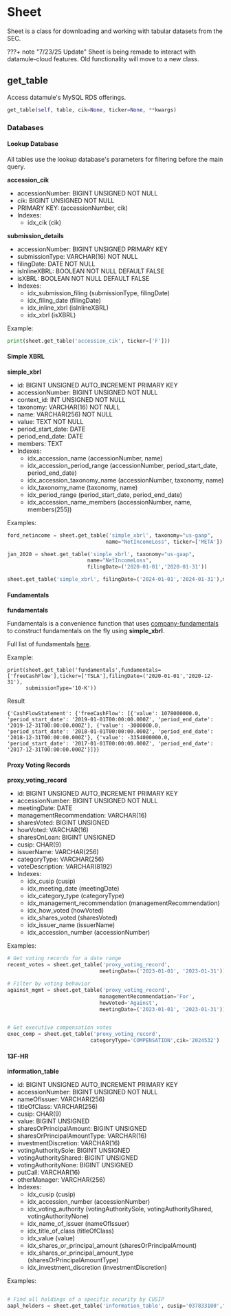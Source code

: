 # Sheet

Sheet is a class for downloading and working with tabular datasets from the SEC.

???+ note "7/23/25 Update"
    Sheet is being remade to interact with datamule-cloud features. Old functionality will move to a new class.

## get_table

Access datamule's MySQL RDS offerings.

```python
get_table(self, table, cik=None, ticker=None, **kwargs)
```

### Databases

#### Lookup Database
All tables use the lookup database's parameters for filtering before the main query.

**accession_cik**

- accessionNumber: BIGINT UNSIGNED NOT NULL
- cik: BIGINT UNSIGNED NOT NULL
- PRIMARY KEY: (accessionNumber, cik)
- Indexes:
    - idx_cik (cik)

**submission_details**

- accessionNumber: BIGINT UNSIGNED PRIMARY KEY
- submissionType: VARCHAR(16) NOT NULL
- filingDate: DATE NOT NULL
- isInlineXBRL: BOOLEAN NOT NULL DEFAULT FALSE
- isXBRL: BOOLEAN NOT NULL DEFAULT FALSE
- Indexes:
    - idx_submission_filing (submissionType, filingDate)
    - idx_filing_date (filingDate)
    - idx_inline_xbrl (isInlineXBRL)
    - idx_xbrl (isXBRL)


Example:
```python
print(sheet.get_table('accession_cik', ticker=['F']))
```

#### Simple XBRL

**simple_xbrl**
- id: BIGINT UNSIGNED AUTO_INCREMENT PRIMARY KEY
- accessionNumber: BIGINT UNSIGNED NOT NULL
- context_id: INT UNSIGNED NOT NULL
- taxonomy: VARCHAR(16) NOT NULL
- name: VARCHAR(256) NOT NULL
- value: TEXT NOT NULL
- period_start_date: DATE
- period_end_date: DATE
- members: TEXT
- Indexes:
    - idx_accession_name (accessionNumber, name)
    - idx_accession_period_range (accessionNumber, period_start_date, period_end_date)
    - idx_accession_taxonomy_name (accessionNumber, taxonomy, name)
    - idx_taxonomy_name (taxonomy, name)
    - idx_period_range (period_start_date, period_end_date)
    - idx_accession_name_members (accessionNumber, name, members(255))

Examples:
```python
ford_netincome = sheet.get_table('simple_xbrl', taxonomy="us-gaap", 
                                name="NetIncomeLoss", ticker=['META'])

jan_2020 = sheet.get_table('simple_xbrl', taxonomy="us-gaap", 
                          name="NetIncomeLoss", 
                          filingDate=('2020-01-01','2020-01-31'))

sheet.get_table('simple_xbrl', filingDate=('2024-01-01','2024-01-31'),members=['us-gaap:CommonStockMember','exch:XCHI'])
```

#### Fundamentals

**fundamentals**

Fundamentals is a convenience function that uses [company-fundamentals](https://github.com/john-friedman/company-fundamentals) to construct fundamentals on the fly using **simple_xbrl**.

Full list of fundamentals [here](https://github.com/john-friedman/company-fundamentals/blob/master/company_fundamentals/calculations/calculations.py).

Example:
```
print(sheet.get_table('fundamentals',fundamentals=['freeCashFlow'],ticker=['TSLA'],filingDate=('2020-01-01','2020-12-31'),
      submissionType='10-K'))
```
Result
```
{'CashFlowStatement': {'freeCashFlow': [{'value': 1078000000.0, 'period_start_date': '2019-01-01T00:00:00.000Z', 'period_end_date': '2019-12-31T00:00:00.000Z'}, {'value': -3000000.0, 'period_start_date': '2018-01-01T00:00:00.000Z', 'period_end_date': '2018-12-31T00:00:00.000Z'}, {'value': -3354000000.0, 'period_start_date': '2017-01-01T00:00:00.000Z', 'period_end_date': '2017-12-31T00:00:00.000Z'}]}}
```

#### Proxy Voting Records

**proxy_voting_record**

- id: BIGINT UNSIGNED AUTO_INCREMENT PRIMARY KEY
- accessionNumber: BIGINT UNSIGNED NOT NULL
- meetingDate: DATE
- managementRecommendation: VARCHAR(16)
- sharesVoted: BIGINT UNSIGNED
- howVoted: VARCHAR(16)
- sharesOnLoan: BIGINT UNSIGNED
- cusip: CHAR(9)
- issuerName: VARCHAR(256)
- categoryType: VARCHAR(256)
- voteDescription: VARCHAR(8192)
- Indexes:
    - idx_cusip (cusip)
    - idx_meeting_date (meetingDate)
    - idx_category_type (categoryType)
    - idx_management_recommendation (managementRecommendation)
    - idx_how_voted (howVoted)
    - idx_shares_voted (sharesVoted)
    - idx_issuer_name (issuerName)
    - idx_accession_number (accessionNumber)

Examples:
```python
# Get voting records for a date range
recent_votes = sheet.get_table('proxy_voting_record', 
                              meetingDate=('2023-01-01', '2023-01-31'))

# Filter by voting behavior
against_mgmt = sheet.get_table('proxy_voting_record', 
                              managementRecommendation='For',
                              howVoted='Against', 
                              meetingDate=('2023-01-01', '2023-01-31'))


# Get executive compensation votes
exec_comp = sheet.get_table('proxy_voting_record', 
                           categoryType='COMPENSATION',cik='2024532')
```

#### 13F-HR

**information_table**

- id: BIGINT UNSIGNED AUTO_INCREMENT PRIMARY KEY
- accessionNumber: BIGINT UNSIGNED NOT NULL
- nameOfIssuer: VARCHAR(256)
- titleOfClass: VARCHAR(256)
- cusip: CHAR(9)
- value: BIGINT UNSIGNED
- sharesOrPrincipalAmount: BIGINT UNSIGNED
- sharesOrPrincipalAmountType: VARCHAR(16)
- investmentDiscretion: VARCHAR(16)
- votingAuthoritySole: BIGINT UNSIGNED
- votingAuthorityShared: BIGINT UNSIGNED
- votingAuthorityNone: BIGINT UNSIGNED
- putCall: VARCHAR(16)
- otherManager: VARCHAR(256)
- Indexes:
    - idx_cusip (cusip)
    - idx_accession_number (accessionNumber)
    - idx_voting_authority (votingAuthoritySole, votingAuthorityShared, votingAuthorityNone)
    - idx_name_of_issuer (nameOfIssuer)
    - idx_title_of_class (titleOfClass)
    - idx_value (value)
    - idx_shares_or_principal_amount (sharesOrPrincipalAmount)
    - idx_shares_or_principal_amount_type (sharesOrPrincipalAmountType)
    - idx_investment_discretion (investmentDiscretion)

Examples:
```python

# Find all holdings of a specific security by CUSIP
aapl_holders = sheet.get_table('information_table', cusip='037833100',filingDate=('2024-01-01', '2024-01-07'))
```